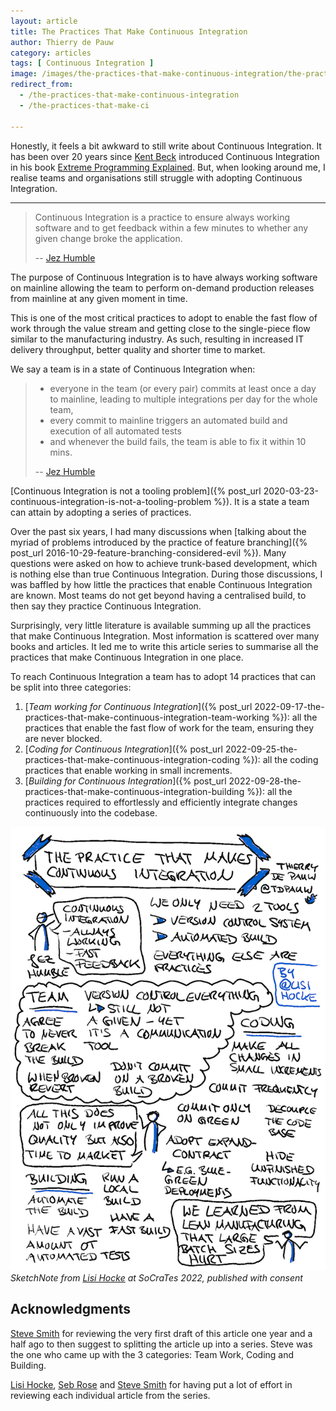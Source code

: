 ```yaml
---
layout: article
title: The Practices That Make Continuous Integration
author: Thierry de Pauw
category: articles
tags: [ Continuous Integration ]
image: /images/the-practices-that-make-continuous-integration/the-practices-that-make-continuous-integration-socrates-2022-lisi-hocke.png
redirect_from:
  - /the-practices-that-make-continuous-integration
  - /the-practices-that-make-ci

---
```


Honestly, it feels a bit awkward to still write about Continuous Integration. It has been over 20 years since [Kent Beck](https://twitter.com/KentBeck) introduced Continuous Integration in his book [Extreme Programming Explained](https://www.goodreads.com/book/show/67833.Extreme_Programming_Explained). But, when looking around me, I realise teams and organisations still struggle with adopting Continuous Integration.

---

> Continuous Integration is a practice to ensure always working software and to
> get feedback within a few minutes to whether any given change broke the
> application.
>
> -- [Jez Humble](https://twitter.com/jezhumble)

The purpose of Continuous Integration is to have always working software on mainline allowing the team to perform on-demand production releases from mainline at any given moment in time.

This is one of the most critical practices to adopt to enable the fast flow of work through the value stream and getting close to the single-piece flow similar to the manufacturing industry. As such, resulting in increased IT delivery throughput, better quality and shorter time to market.

We say a team is in a state of Continuous Integration when:

>- everyone in the team (or every pair) commits at least once a day to mainline, leading to multiple integrations per day for the whole team,
>- every commit to mainline triggers an automated build and execution of all automated tests
>- and whenever the build fails, the team is able to fix it within 10 mins.
>
>-- [Jez Humble](https://twitter.com/jezhumble)

[Continuous Integration is not a tooling problem]({% post_url 2020-03-23-continuous-integration-is-not-a-tooling-problem %}). It is a state a team can attain by adopting a series of practices.

Over the past six years, I had many discussions when [talking about the myriad of problems introduced by the practice of feature branching]({% post_url 2016-10-29-feature-branching-considered-evil %}). Many questions were asked on how to achieve trunk-based development, which is nothing else than true Continuous Integration. During those discussions, I was baffled by how little the practices that enable Continuous Integration are known. Most teams do not get beyond having a centralised build, to then say they practice Continuous Integration.

Surprisingly, very little literature is available summing up all the practices that make Continuous Integration. Most information is scattered over many books and articles. It led me to write this article series to summarise all the practices that make Continuous Integration in one place.

To reach Continuous Integration a team has to adopt 14 practices that can be split into three categories:

1. [*Team working for Continuous Integration*]({% post_url 2022-09-17-the-practices-that-make-continuous-integration-team-working %}): all the practices that enable the fast flow of work for the team, ensuring they are never blocked.
2. [*Coding for Continuous Integration*]({% post_url 2022-09-25-the-practices-that-make-continuous-integration-coding %}): all the coding practices that enable working in small increments.
3. [*Building for Continuous Integration*]({% post_url 2022-09-28-the-practices-that-make-continuous-integration-building %}): all the practices required to effortlessly and efficiently integrate changes continuously into the codebase.

![SketchNote from Lisi Hocke at SoCraTes 2022](/images/the-practices-that-make-continuous-integration/the-practices-that-make-continuous-integration-socrates-2022-lisi-hocke.png)
*SketchNote from [Lisi Hocke](https://twitter.com/lisihocke) at SoCraTes 2022, published with consent*

## Acknowledgments

[Steve Smith](https://twitter.com/SteveSmith_Tech) for reviewing the very first draft of this article one year and a half ago to then suggest to splitting the article up into a series. Steve was the one who came up with the 3 categories: Team Work, Coding and Building.

[Lisi Hocke](https://twitter.com/lisihocke), [Seb Rose](https://twitter.com/sebrose) and [Steve Smith](https://twitter.com/SteveSmith_Tech) for having put a lot of effort in reviewing each individual article from the series.

